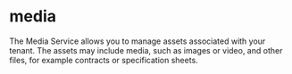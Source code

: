 # media

The Media Service allows you to manage assets associated with your tenant. The assets may include media, such as images or video, and other files, for example contracts or specification sheets.